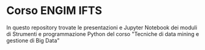 # Corso ENGIM IFTS
In questo repository trovate le presentazioni e Jupyter Notebook dei moduli di Strumenti e programmazione Python del corso "Tecniche di data mining e gestione di Big Data"
